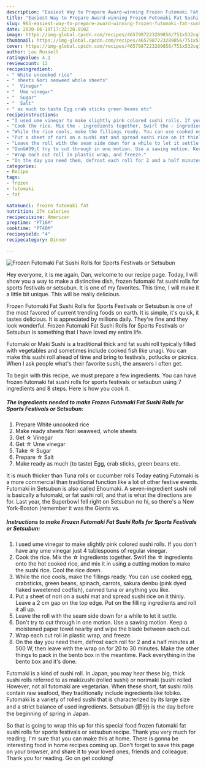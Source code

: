 ```yaml
---
description: "Easiest Way to Prepare Award-winning Frozen Futomaki Fat Sushi Rolls for Sports Festivals or Setsubun"
title: "Easiest Way to Prepare Award-winning Frozen Futomaki Fat Sushi Rolls for Sports Festivals or Setsubun"
slug: 965-easiest-way-to-prepare-award-winning-frozen-futomaki-fat-sushi-rolls-for-sports-festivals-or-setsubun
date: 2020-06-19T17:22:28.910Z
image: https://img-global.cpcdn.com/recipes/4657987223289856/751x532cq70/frozen-futomaki-fat-sushi-rolls-for-sports-festivals-or-setsubun-recipe-main-photo.jpg
thumbnail: https://img-global.cpcdn.com/recipes/4657987223289856/751x532cq70/frozen-futomaki-fat-sushi-rolls-for-sports-festivals-or-setsubun-recipe-main-photo.jpg
cover: https://img-global.cpcdn.com/recipes/4657987223289856/751x532cq70/frozen-futomaki-fat-sushi-rolls-for-sports-festivals-or-setsubun-recipe-main-photo.jpg
author: Lou Russell
ratingvalue: 4.1
reviewcount: 12
recipeingredient:
- " White uncooked rice"
- " sheets Nori seaweed whole sheets"
- "  Vinegar"
- "  Ume vinegar"
- "  Sugar"
- "  Salt"
- " as much to taste Egg crab sticks green beans etc"
recipeinstructions:
- "I used ume vinegar to make slightly pink colored sushi rolls. If you don&#39;t have any ume vinegar just 4 tablespoons of regular vinegar."
- "Cook the rice. Mix the ☆ ingredients together. Swirl the ☆ ingredients onto the hot cooked rice, and mix it in using a cutting motion to make the sushi rice. Cool the rice down."
- "While the rice cools, make the fillings ready. You can use cooked egg, crabsticks, green beans, spinach, carrots, sakura denbu (pink dyed flaked sweetened codfish), canned tuna or anything you like."
- "Put a sheet of nori on a sushi mat and spread sushi rice on it thinly. Leave a 2 cm gap on the top edge. Put on the filling ingredients and roll it all up."
- "Leave the roll with the seam side down for a while to let it settle."
- "Don&#39;t try to cut through in one motion. Use a sawing motion. Keep a moistened paper towel nearby and wipe the blade between each cut."
- "Wrap each cut roll in plastic wrap, and freeze."
- "On the day you need them, defrost each roll for 2 and a half minutes at 500 W, then leave with the wrap on for 20 to 30 minutes. Make the other things to pack in the bento box in the meantime. Pack everything in the bento box and it&#39;s done."
categories:
- Recipe
tags:
- frozen
- futomaki
- fat

katakunci: frozen futomaki fat 
nutrition: 274 calories
recipecuisine: American
preptime: "PT16M"
cooktime: "PT40M"
recipeyield: "4"
recipecategory: Dinner

---
```



![Frozen Futomaki Fat Sushi Rolls for Sports Festivals or Setsubun](https://img-global.cpcdn.com/recipes/4657987223289856/751x532cq70/frozen-futomaki-fat-sushi-rolls-for-sports-festivals-or-setsubun-recipe-main-photo.jpg)

Hey everyone, it is me again, Dan, welcome to our recipe page. Today, I will show you a way to make a distinctive dish, frozen futomaki fat sushi rolls for sports festivals or setsubun. It is one of my favorites. This time, I will make it a little bit unique. This will be really delicious.

Frozen Futomaki Fat Sushi Rolls for Sports Festivals or Setsubun is one of the most favored of current trending foods on earth. It is simple, it's quick, it tastes delicious. It is appreciated by millions daily. They're fine and they look wonderful. Frozen Futomaki Fat Sushi Rolls for Sports Festivals or Setsubun is something that I have loved my entire life.

Futomaki or Maki Sushi is a traditional thick and fat sushi roll typically filled with vegetables and sometimes include cooked fish like unagi. You can make this sushi roll ahead of time and bring to festivals, potlucks or picnics. When I ask people what&#39;s their favorite sushi, the answers I often get.


To begin with this recipe, we must prepare a few ingredients. You can have frozen futomaki fat sushi rolls for sports festivals or setsubun using 7 ingredients and 8 steps. Here is how you cook it.

<!--inarticleads1-->

##### The ingredients needed to make Frozen Futomaki Fat Sushi Rolls for Sports Festivals or Setsubun:

1. Prepare  White uncooked rice
1. Make ready  sheets Nori seaweed, whole sheets
1. Get  ☆ Vinegar
1. Get  ☆ Ume vinegar
1. Take  ☆ Sugar
1. Prepare  ☆ Salt
1. Make ready  as much (to taste) Egg, crab sticks, green beans etc.


It is much thicker than Tuna rolls or cucumber rolls Today eating Futomaki is a more commercial than traditional function like a lot of other festive events. Futomaki in Setsubun is also called Ehoumaki. A seven-ingredient sushi roll is basically a futomaki, or fat sushi roll, and that is what the directions are for. Last year, the Superbowl fell right on Setsubun no hi, so there&#39;s a New York-Boston (remember it was the Giants vs. 

<!--inarticleads2-->

##### Instructions to make Frozen Futomaki Fat Sushi Rolls for Sports Festivals or Setsubun:

1. I used ume vinegar to make slightly pink colored sushi rolls. If you don&#39;t have any ume vinegar just 4 tablespoons of regular vinegar.
1. Cook the rice. Mix the ☆ ingredients together. Swirl the ☆ ingredients onto the hot cooked rice, and mix it in using a cutting motion to make the sushi rice. Cool the rice down.
1. While the rice cools, make the fillings ready. You can use cooked egg, crabsticks, green beans, spinach, carrots, sakura denbu (pink dyed flaked sweetened codfish), canned tuna or anything you like.
1. Put a sheet of nori on a sushi mat and spread sushi rice on it thinly. Leave a 2 cm gap on the top edge. Put on the filling ingredients and roll it all up.
1. Leave the roll with the seam side down for a while to let it settle.
1. Don&#39;t try to cut through in one motion. Use a sawing motion. Keep a moistened paper towel nearby and wipe the blade between each cut.
1. Wrap each cut roll in plastic wrap, and freeze.
1. On the day you need them, defrost each roll for 2 and a half minutes at 500 W, then leave with the wrap on for 20 to 30 minutes. Make the other things to pack in the bento box in the meantime. Pack everything in the bento box and it&#39;s done.


Futomaki is a kind of sushi roll. In Japan, you may hear these big, thick sushi rolls referred to as makizushi (rolled sushi) or norimaki (sushi rolled However, not all futomaki are vegetarian. When these short, fat sushi rolls contain raw seafood, they traditionally include ingredients like tobiko. Futomaki is a variety of rolled sushi that is characterized by its large size and a strict balance of used ingredients. Setsubun (節分) is the day before the beginning of spring in Japan. 

So that is going to wrap this up for this special food frozen futomaki fat sushi rolls for sports festivals or setsubun recipe. Thank you very much for reading. I'm sure that you can make this at home. There is gonna be interesting food in home recipes coming up. Don't forget to save this page on your browser, and share it to your loved ones, friends and colleague. Thank you for reading. Go on get cooking!
